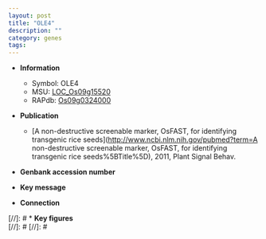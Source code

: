 ```yaml
---
layout: post
title: "OLE4"
description: ""
category: genes
tags: 
---
```


* **Information**  
    + Symbol: OLE4  
    + MSU: [LOC_Os09g15520](http://rice.plantbiology.msu.edu/cgi-bin/ORF_infopage.cgi?orf=LOC_Os09g15520)  
    + RAPdb: [Os09g0324000](http://rapdb.dna.affrc.go.jp/viewer/gbrowse_details/irgsp1?name=Os09g0324000)  

* **Publication**  
    + [A non-destructive screenable marker, OsFAST, for identifying transgenic rice seeds](http://www.ncbi.nlm.nih.gov/pubmed?term=A non-destructive screenable marker, OsFAST, for identifying transgenic rice seeds%5BTitle%5D), 2011, Plant Signal Behav.

* **Genbank accession number**  

* **Key message**  

* **Connection**  

[//]: # * **Key figures**  
[//]: # 
[//]: # 
